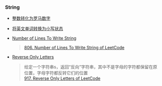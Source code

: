 ### String

- [整数转化为罗马数字](/String/int2roman.md)

- [将英文单词转换为小写状态](/String/to_low_case.md)

- [Number of Lines To Write String](/String/lines_of_string.md)
	> [806. Number of Lines To Write String of LeetCode](https://leetcode.com/problems/number-of-lines-to-write-string/description/)

- [Reverse Only Letters](/String/reverse_only_letters.md)
	> 给定一个字符串s，返回“反向”字符串，其中不是字母的字符都保留在原位置，字母字符都反转它们的位置  
	  [917. Reverse Only Letters of LeetCode](https://leetcode.com/problems/reverse-only-letters/description/)
